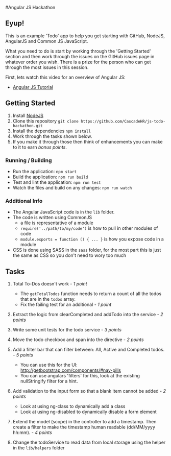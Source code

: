 #Angular JS Hackathon

## Eyup!
This is an example 'Todo' app to help you get starting with GitHub, NodeJS, AngularJS and Common JS JavaScript.

What you need to do is start by working through the 'Getting Started' section and then work through the issues on the GitHub issues page in whatever order you wish.
There is a prize for the person who can get through the most issues in this session.

First, lets watch this video for an overview of Angular JS:
- [Angular JS Tutorial](https://www.youtube.com/watch?v=WuiHuZq_cg4)

## Getting Started
1. Install [NodeJS](http://nodejs.org)
2. Clone this repository `git clone https://github.com/CascadeHR/js-todo-hackathon.git`
3. Install the dependencies `npm install`
4. Work through the tasks shown below.
5. If you make it through those then think of enhancements you can make to it to earn *bonus points*.

### Running / Building
- Run the application: `npm start`
- Build the application: `npm run build`
- Test and lint the application: `npm run test`
- Watch the files and build on any changes: `npm run watch`

### Additional Info
- The Angular JavaScript code is in the `lib` folder.
- The code is written using CommonJS
    - a file is representative of a module
    - `require('../path/to/my/code')` is how to pull in other modules of code
    - `module.exports = function () { ... }` is how you expose code in a module
- CSS is done using SASS in the `sass` folder, for the most part this is just the same as CSS so you don't need to wory too much


## Tasks
1. Total To-Dos doesn't work - *1 point*
    - The `getTotalTodos` function needs to return a count of all the todos that are in the `todos` array.
    - Fix the failing test for an additional - *1 point*

2. Extract the logic from clearCompleted and addTodo into the service - *2 points*

3. Write some unit tests for the todo service - *3 points*

4. Move the todo checkbox and span into the directive - *2 points*

5. Add a filter bar that can filter between: All, Active and Completed todos. - *5 points*
    - You can use this for the UI: http://getbootstrap.com/components/#nav-pills
    - You can use angulars 'filters' for this, look at the existing nullStringify filter for a hint.

6. Add validation to the input form so that a blank item cannot be added - *2 points*
    - Look at using ng-class to dynamically add a class
    - Look at using ng-disabled to dynamically disable a form element

7. Extend the model (scope) in the controller to add a timestamp. Then create a filter to make the timestamp human readable (dd/MM/yyyy hh:mm). - *4 points*

8. Change the todoService to read data from local storage using the helper in the `lib/helpers` folder
